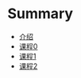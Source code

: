 # Summary

* [介绍](README.md)
* [课程0](lesson0/README.md)
* [课程1](lesson1/README.md)
* [课程2](lesson2/README.md)

